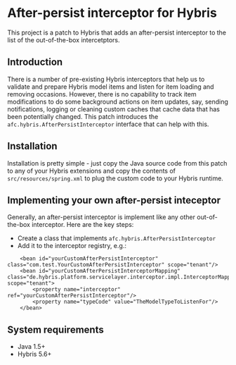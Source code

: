 After-persist interceptor for Hybris
===========

This project is a patch to Hybris that adds an after-persist interceptor to the list of the out-of-the-box intercetptors.

Introduction
------------

There is a number of pre-existing Hybris interceptors that help us to validate and prepare Hybris model items and listen for item loading and removing occasions. However, there is no capability to track item modifications to do some background actions on item updates, say, sending notifications, logging or cleaning custom caches that cache data that has been potentially changed. This patch introduces the `afc.hybris.AfterPersistInterceptor` interface that can help with this.

Installation
------------

Installation is pretty simple - just copy the Java source code from this patch to any of your Hybris extensions and copy the contents of `src/resources/spring.xml` to plug the custom code to your Hybris runtime.

Implementing your own after-persist inteceptor
------------

Generally, an after-persist interceptor is implement like any other out-of-the-box interceptor. Here are the key steps:

* Create a class that implements `afc.hybris.AfterPersistInterceptor`
* Add it to the interceptor registry, e.g.:

~~~
	<bean id="yourCustomAfterPersistInterceptor" class="com.test.YourCustomAfterPersistInterceptor" scope="tenant"/>
	<bean id="yourCustomAfterPersistInterceptorMapping" class="de.hybris.platform.servicelayer.interceptor.impl.InterceptorMapping" scope="tenant">
		<property name="interceptor" ref="yourCustomAfterPersistInterceptor"/>
		<property name="typeCode" value="TheModelTypeToListenFor"/>
	</bean>
~~~

System requirements
------------

* Java 1.5+
* Hybris 5.6+
